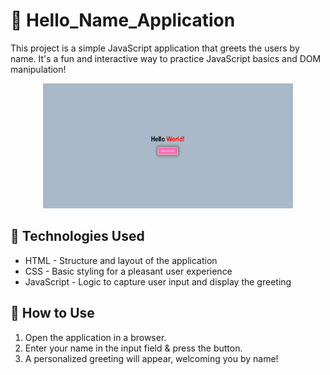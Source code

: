 # 👋 Hello_Name_Application
<p> This project is a simple JavaScript application that greets the users by name. It's a fun and interactive way to practice JavaScript basics and DOM manipulation!</p>

<div align="center">
  <img src="https://github.com/RashmiDulashani/Hello_Name_Application/blob/f0c04dfa72d6145bfce7efcb708c7795ff1d873a/Hello%20Name%20Application.png" alt="Hello Name Application" width="400px" height="200px">
</div>

<h2> 🚀 Technologies Used </h2>
<ul>
<li>HTML - Structure and layout of the application</li>
<li>CSS - Basic styling for a pleasant user experience</li>
<li>JavaScript - Logic to capture user input and display the greeting</li>
</ul>


<h2> 🎯 How to Use </h2>
<ol>
<li>Open the application in a browser.</li>
<li>Enter your name in the input field & press the button.</li>
<li>A personalized greeting will appear, welcoming you by name!</li>
</ol>
